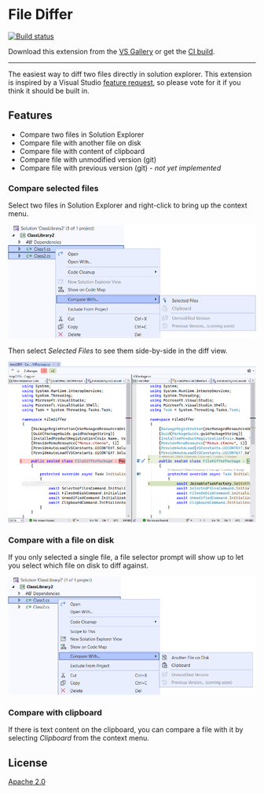 # File Differ

[![Build status](https://ci.appveyor.com/api/projects/status/s65xx32188hpocy7?svg=true)](https://ci.appveyor.com/project/madskristensen/filediffer)

Download this extension from the [VS Gallery](https://visualstudiogallery.msdn.microsoft.com/9b4f1f00-492d-48bc-8857-702332217b67)
or get the [CI build](http://vsixgallery.com/extension/ea5c68d6-cdae-4e79-bd46-2a39e95bb256/).

---------------------------------------

The easiest way to diff two files directly in solution explorer. This extension is inspired by a Visual Studio [feature request](https://developercommunity.visualstudio.com/t/is-there-a-way-to-compare-two-files-from-solution/619706), so please vote for it if you think it should be built in.

## Features

- Compare two files in Solution Explorer
- Compare file with another file on disk
- Compare file with content of clipboard
- Compare file with unmodified version (git)
- Compare file with previous version (git) - *not yet implemented*

### Compare selected files
Select two files in Solution Explorer and right-click to bring up the context menu.

![Context Menu](art/multi-selection.png)

Then select *Selected Files* to see them side-by-side in the diff view.

![Diff View](art/diff-view.png)

### Compare with a file on disk
If you only selected a single file, a file selector prompt will show up to let you select which file on disk to diff against.

![Context Menu](art/single-selection.png)

### Compare with clipboard
If there is text content on the clipboard, you can compare a file with it by selecting *Clipboard* from the context menu.

## License
[Apache 2.0](LICENSE)